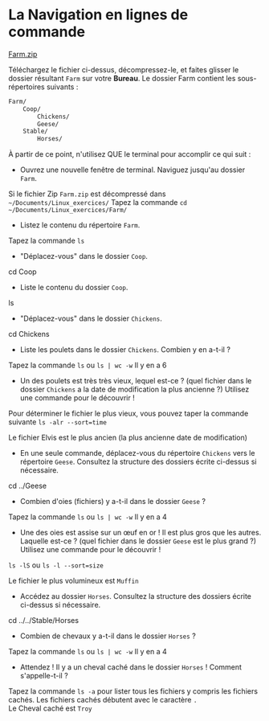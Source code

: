 # La Navigation en lignes de commande

[Farm.zip](./Farm.zip)

Téléchargez le fichier ci-dessus, décompressez-le, et faites glisser le dossier résultant `Farm` sur votre **Bureau**. Le dossier Farm contient les sous-répertoires suivants :

```bash
Farm/
	Coop/
		Chickens/
		Geese/
	Stable/
		Horses/
```

À partir de ce point, n'utilisez QUE le terminal pour accomplir ce qui suit :

- Ouvrez une nouvelle fenêtre de terminal. Naviguez jusqu'au dossier `Farm`.

Si le fichier Zip `Farm.zip` est décompressé dans `~/Documents/Linux_exercices/`
Tapez la commande `cd ~/Documents/Linux_exercices/Farm/`

- Listez le contenu du répertoire `Farm`.

Tapez la commande `ls`

- "Déplacez-vous" dans le dossier `Coop`.

cd Coop

- Liste le contenu du dossier `Coop`.

ls

- "Déplacez-vous" dans le dossier `Chickens`.

cd Chickens

- Liste les poulets dans le dossier `Chickens`. Combien y en a-t-il ?

Tapez la commande `ls` ou `ls | wc -w`
Il y en a 6

- Un des poulets est très très vieux, lequel est-ce ? (quel fichier dans le dossier `Chickens` a la date de modification la plus ancienne ?) Utilisez une commande pour le découvrir !

Pour déterminer le fichier le plus vieux, vous pouvez taper la commande suivante
`ls -alr --sort=time`

Le fichier Elvis est le plus ancien (la plus ancienne date de modification)

- En une seule commande, déplacez-vous du répertoire `Chickens` vers le répertoire `Geese`. Consultez la structure des dossiers écrite ci-dessus si nécessaire.

cd ../Geese

- Combien d'oies (fichiers) y a-t-il dans le dossier `Geese` ?

Tapez la commande `ls` ou `ls | wc -w`
Il y en a 4

- Une des oies est assise sur un œuf en or ! Il est plus gros que les autres. Laquelle est-ce ? (quel fichier dans le dossier `Geese` est le plus grand ?) Utilisez une commande pour le découvrir !

`ls -lS`
ou
`ls -l --sort=size`

Le fichier le plus volumineux est `Muffin`

- Accédez au dossier `Horses`. Consultez la structure des dossiers écrite ci-dessus si nécessaire.

cd ../../Stable/Horses

- Combien de chevaux y a-t-il dans le dossier `Horses` ?

Tapez la commande `ls` ou `ls | wc -w`
Il y en a 4

- Attendez ! Il y a un cheval caché dans le dossier `Horses` ! Comment s'appelle-t-il ?

Tapez la commande `ls -a` pour lister tous les fichiers y compris les fichiers cachés.
Les fichiers cachés débutent avec le caractère `.`  
Le Cheval caché est `Troy`
